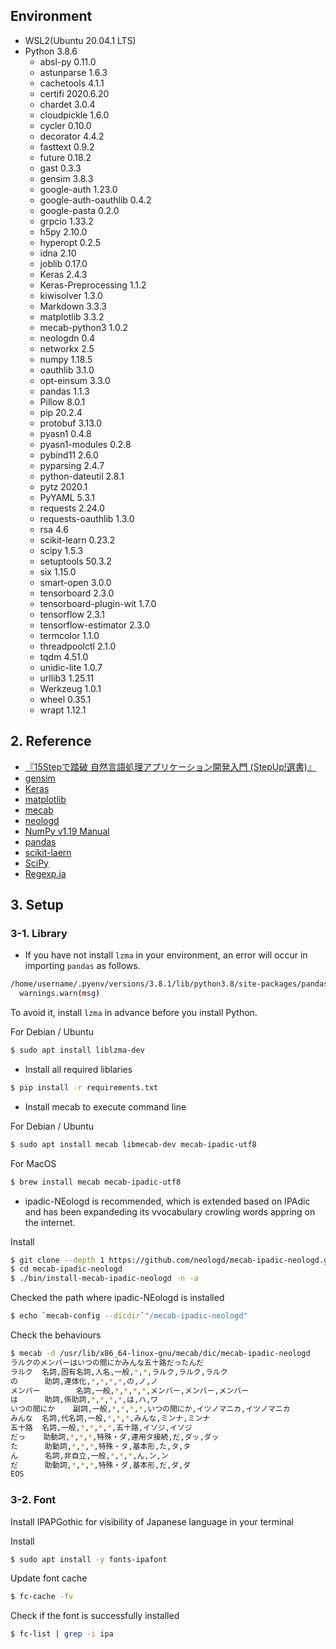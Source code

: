 ## Environment

* WSL2(Ubuntu 20.04.1 LTS)
* Python 3.8.6
    * absl-py 0.11.0
    * astunparse 1.6.3
    * cachetools 4.1.1
    * certifi 2020.6.20
    * chardet 3.0.4
    * cloudpickle 1.6.0
    * cycler 0.10.0
    * decorator 4.4.2
    * fasttext 0.9.2
    * future 0.18.2
    * gast 0.3.3
    * gensim 3.8.3
    * google-auth 1.23.0
    * google-auth-oauthlib 0.4.2
    * google-pasta 0.2.0
    * grpcio 1.33.2
    * h5py 2.10.0
    * hyperopt 0.2.5
    * idna 2.10
    * joblib 0.17.0
    * Keras 2.4.3
    * Keras-Preprocessing 1.1.2
    * kiwisolver 1.3.0
    * Markdown 3.3.3
    * matplotlib 3.3.2
    * mecab-python3 1.0.2
    * neologdn 0.4
    * networkx 2.5
    * numpy 1.18.5
    * oauthlib 3.1.0
    * opt-einsum 3.3.0
    * pandas 1.1.3
    * Pillow 8.0.1
    * pip 20.2.4
    * protobuf 3.13.0
    * pyasn1 0.4.8
    * pyasn1-modules 0.2.8
    * pybind11 2.6.0
    * pyparsing 2.4.7
    * python-dateutil 2.8.1
    * pytz 2020.1
    * PyYAML 5.3.1
    * requests 2.24.0
    * requests-oauthlib 1.3.0
    * rsa 4.6
    * scikit-learn 0.23.2
    * scipy 1.5.3
    * setuptools 50.3.2
    * six 1.15.0
    * smart-open 3.0.0
    * tensorboard 2.3.0
    * tensorboard-plugin-wit 1.7.0
    * tensorflow 2.3.1
    * tensorflow-estimator 2.3.0
    * termcolor 1.1.0
    * threadpoolctl 2.1.0
    * tqdm 4.51.0
    * unidic-lite 1.0.7
    * urllib3 1.25.11
    * Werkzeug 1.0.1
    * wheel 0.35.1
    * wrapt 1.12.1

## 2. Reference

* [『15Stepで踏破 自然言語処理アプリケーション開発入門 (StepUp!選書)』](https://bookmeter.com/books/14438482)
* [gensim](https://radimrehurek.com/gensim/auto_examples/index.html)
* [Keras](https://keras.io/guides/)
* [matplotlib](https://matplotlib.org/)
* [mecab](https://taku910.github.io/mecab/)
* [neologd](https://github.com/neologd/mecab-ipadic-neologd)
* [NumPy v1.19 Manual](https://numpy.org/doc/stable/)
* [pandas](https://pandas.pydata.org/docs/)
* [scikit-laern](https://scikit-learn.org/stable/user_guide.html)
* [SciPy](https://www.scipy.org/docs.html)
* [Regexp.ja](https://github.com/neologd/mecab-ipadic-neologd/wiki/Regexp.ja)

## 3. Setup

### 3-1. Library

* If you have not install `lzma` in your environment, an error will occur in importing `pandas` as follows.

```bash
/home/username/.pyenv/versions/3.8.1/lib/python3.8/site-packages/pandas/compat/__init__.py:117: UserWarning: Could not import the lzma module. Your installed Python is incomplete. Attempting to use lzma compression will result in a RuntimeError.
  warnings.warn(msg)
  ```
To avoid it, install `lzma` in advance before you install Python.

For Debian / Ubuntu

```bash
$ sudo apt install liblzma-dev
```

* Install all required liblaries

```bash
$ pip install -r requirements.txt
```

* Install mecab to execute command line

For Debian / Ubuntu

```bash
$ sudo apt install mecab libmecab-dev mecab-ipadic-utf8
```

For MacOS

```bash
$ brew install mecab mecab-ipadic-utf8
```

* ipadic-NEologd is recommended, which is extended based on IPAdic and has been expandeding its vvocabulary crowling words appring on the internet.

Install
```bash
$ git clone --depth 1 https://github.com/neologd/mecab-ipadic-neologd.git
$ cd mecab-ipadic-neologd
$ ./bin/install-mecab-ipadic-neologd -n -a
```

Checked the path where ipadic-NEologd is installed

```bash
$ echo `mecab-config --dicdir`"/mecab-ipadic-neologd"
```

Check the behaviours

```bash
$ mecab -d /usr/lib/x86_64-linux-gnu/mecab/dic/mecab-ipadic-neologd
ラルクのメンバーはいつの間にかみんな五十路だったんだ
ラルク  名詞,固有名詞,人名,一般,*,*,ラルク,ラルク,ラルク
の      助詞,連体化,*,*,*,*,の,ノ,ノ
メンバー        名詞,一般,*,*,*,*,メンバー,メンバー,メンバー
は      助詞,係助詞,*,*,*,*,は,ハ,ワ
いつの間にか    副詞,一般,*,*,*,*,いつの間にか,イツノマニカ,イツノマニカ
みんな  名詞,代名詞,一般,*,*,*,みんな,ミンナ,ミンナ
五十路  名詞,一般,*,*,*,*,五十路,イソジ,イソジ
だっ    助動詞,*,*,*,特殊・ダ,連用タ接続,だ,ダッ,ダッ
た      助動詞,*,*,*,特殊・タ,基本形,た,タ,タ
ん      名詞,非自立,一般,*,*,*,ん,ン,ン
だ      助動詞,*,*,*,特殊・ダ,基本形,だ,ダ,ダ
EOS
```

### 3-2. Font

Install IPAPGothic for visibility of Japanese language in your terminal

Install

```bash
$ sudo apt install -y fonts-ipafont
```

Update font cache

```bash
$ fc-cache -fv
```

Check if the font is successfully installed

```bash
$ fc-list | grep -i ipa
```
